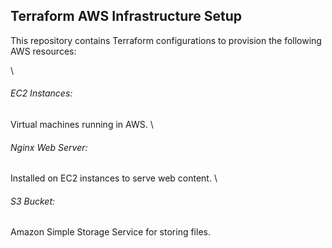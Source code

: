 <h2> Terraform AWS Infrastructure Setup </h2>
This repository contains Terraform configurations to provision the following AWS resources:

\
<h6>EC2 Instances:</h6> Virtual machines running in AWS. \
<h6>Nginx Web Server:</h6> Installed on EC2 instances to serve web content. \
<h6>S3 Bucket: </h6>Amazon Simple Storage Service for storing files.
